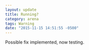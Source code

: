 ```yaml
---
layout: update
title: Running?
category: arena
tags: Warning
date: "2015-11-15 14:51:55 -0500"
---
```


Possible fix implemented, now testing. 
